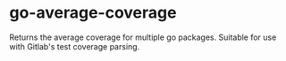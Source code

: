 # go-average-coverage
Returns the average coverage for multiple go packages. Suitable for use with Gitlab's test coverage parsing.
